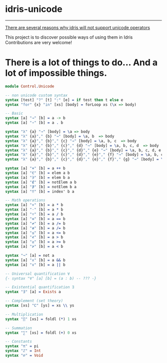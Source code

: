 # idris-unicode
---------------

[There are several reasons why idris will not support unicode operators](https://github.com/idris-lang/Idris-dev/wiki/Unofficial-FAQ#will-there-be-support-for-unicode-characters-for-operators)

This project is to discover possible ways of using them in Idris <br/>
Contributions are very welcome!

There is a lot of things to do... And a lot of impossible things.
=================================================================

``` idris
module Control.Unicode

-- non unicode custom syntax
syntax [test] "?" [t] ":" [e] = if test then t else e
syntax "for" {x} "in" [xs] [body] = forLoop xs (\x => body)

-- Basic
syntax [a] "→" [b] = a -> b
syntax [a] "∘" [b] = a . b

syntax "λ" {a} "→" [body] = \a => body
syntax "λ" {a}"," {b} "→" [body] = \a, b  => body
syntax "λ" {a}"," {b}"," {c} "→" [body] = \a, b, c  => body
syntax "λ" {a}"," {b}"," {c}"," {d} "→" [body] = \a, b, c, d  => body
syntax "λ" {a}"," {b}"," {c}"," {d}"," {e} "→" [body] = \a, b, c, d, e  => body
syntax "λ" {a}"," {b}"," {c}"," {d}"," {e}"," {f} "→" [body] = \a, b, c, d, e, f  => body
syntax "λ" {a}"," {b}"," {c}"," {d}"," {e}"," {f}"," {g} "→" [body] = \a, b, c, d, e, f, g  => body

syntax [a] "⧺" [b] = a ++ b
syntax [a] "∈" [b] = elem a b
syntax [a] "∋" [b] = elem b a
syntax [a] "∉" [b] = notElem a b
syntax [a] "∌" [b] = notElem b a
syntax [a] "‼" [b] = index' b a

-- Math operations
syntax [a] "×" [b] = a * b
syntax [a] "⋅" [b] = a * b
syntax [a] "÷" [b] = a / b
syntax [a] "≡" [b] = a == b
syntax [a] "≠" [b] = a /= b
syntax [a] "≢" [b] = a /= b
syntax [a] "≤" [b] = a <= b
syntax [a] "≮" [b] = a > b
syntax [a] "≥" [b] = a >= b
syntax [a] "≯" [b] = a < b

syntax "¬" [a] = not a
syntax [a] "∧" [b] = a && b
syntax [a] "∨" [b] = a || b

-- Universal quantification ∀
{- syntax "∀" [a] [b] = (a : b) -- ??? -}

-- Existential quantification ∃
syntax "∃" [a] = Exists a

-- Complement (set theory)
syntax [xs] "∁" [ys] = xs \\ ys

-- Multiplication
syntax "∏" [xs] = foldl (*) 1 xs

-- Summation
syntax "∑" [xs] = foldl (+) 0 xs

-- Constants
syntax "π" = pi
syntax "ℤ" = Int
syntax "∅" = Void

```
